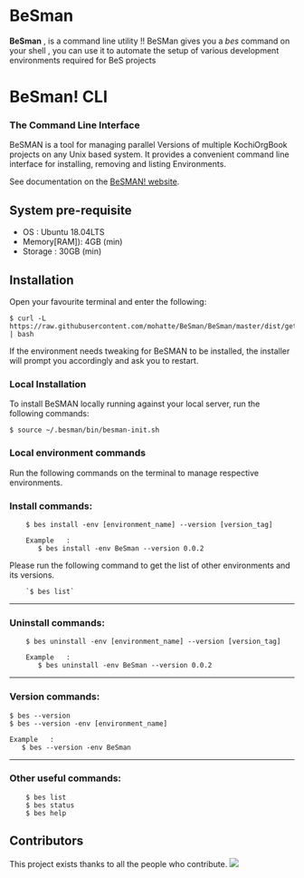 # BeSman

**BeSman** , is a command line utility !!
BeSMan gives you a *bes* command on your shell , you can use it to automate the setup of various development environments required for BeS projects  


# BeSman! CLI
### The Command Line Interface<!--Text-->

<!--Text-->


BeSMAN is a tool for managing parallel Versions of multiple KochiOrgBook projects on any Unix based system. It provides a convenient command line interface for installing, removing and listing Environments.

See documentation on the [BeSMAN! website](https://besman.github.io).

## System pre-requisite

  - OS          : Ubuntu 18.04LTS
  - Memory[RAM]): 4GB (min)
  - Storage     : 30GB (min)


## Installation

Open your favourite terminal and enter the following:

    $ curl -L https://raw.githubusercontent.com/mohatte/BeSman/BeSman/master/dist/get.besman.io | bash

If the environment needs tweaking for BeSMAN to be installed, the installer will prompt you accordingly and ask you to restart.


### Local Installation

To install BeSMAN locally running against your local server, run the following commands:


	$ source ~/.besman/bin/besman-init.sh


### Local environment commands

Run the following commands on the terminal to manage respective environments.

### Install commands:

        $ bes install -env [environment_name] --version [version_tag]

        Example   :
           $ bes install -env BeSman --version 0.0.2

Please run the following command to get the list of other environments and its versions.

	   	`$ bes list`

____________________

### Uninstall commands:

        $ bes uninstall -env [environment_name] --version [version_tag]

        Example   :
           $ bes uninstall -env BeSman --version 0.0.2

____________________

### Version commands:

    $ bes --version
    $ bes --version -env [environment_name]

    Example   :
       $ bes --version -env BeSman

____________________

### Other useful commands:        

        $ bes list
        $ bes status        
        $ bes help     

## Contributors

This project exists thanks to all the people who contribute.
<a href="https://github.com/besman/BeSman/graphs/contributors"><img src="https://i.stack.imgur.com/kk4j4.jpg" /></a>
